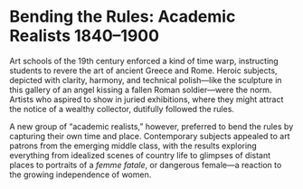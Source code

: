 # Bending the Rules: Academic Realists 1840–1900

Art schools of the 19th century enforced a kind of time warp, instructing students to revere the art of ancient Greece and Rome. Heroic subjects, depicted with clarity, harmony, and technical polish—like the sculpture in this gallery of an angel kissing a fallen Roman soldier—were the norm. Artists who aspired to show in juried exhibitions, where they might attract the notice of a wealthy collector, dutifully followed the rules.

A new group of “academic realists,” however, preferred to bend the rules by capturing their own time and place. Contemporary subjects appealed to art patrons from the emerging middle class, with the results exploring everything from idealized scenes of country life to glimpses of distant places to portraits of a *femme fatale*, or dangerous female—a reaction to the growing independence of women.


